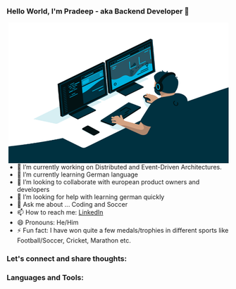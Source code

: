 ### Hello World, I'm Pradeep - aka Backend Developer 👋

<img align="right" alt="GIF" src="/programmer.gif?raw=true" width="500" height="320">

- 🔭 I’m currently working on Distributed and Event-Driven Architectures.
- 🌱 I’m currently learning German language
- 👯 I’m looking to collaborate with european product owners and developers
- 🤔 I’m looking for help with learning german quickly
- 💬 Ask me about ... Coding and Soccer
- 📫 How to reach me: [LinkedIn](https://www.linkedin.com/in/pradeep-bhosale-92b3b299/)
- 😄 Pronouns: He/Him
- ⚡ Fun fact: I have won quite a few medals/trophies in different sports like Football/Soccer, Cricket, Marathon etc.


### Let's connect and share thoughts:


### Languages and Tools:

